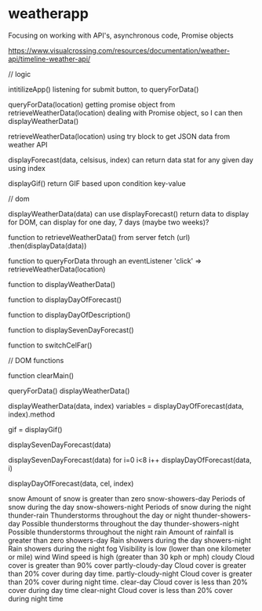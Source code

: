# weatherapp
Focusing on working with API's, asynchronous code, Promise objects

https://www.visualcrossing.com/resources/documentation/weather-api/timeline-weather-api/


// logic

intitilizeApp()
listening for submit button, to queryForData()

queryForData(location)
getting promise object from retrieveWeatherData(location)
dealing with Promise object, so I can then displayWeatherData()

retrieveWeatherData(location)
using try block to get JSON data from weather API

displayForecast(data, celsisus, index)
can return data stat for any given day using index

displayGif()
return GIF based upon condition key-value

// dom

displayWeatherData(data)
can use displayForecast() return data to display for DOM, 
can display for one day, 7 days (maybe two weeks)?
 







function to retrieveWeatherData() from server 
  fetch (url)
    .then(displayData(data))

function to queryForData through an eventListener
  'click' => retrieveWeatherData(location)

function to displayWeatherData()

function to displayDayOfForecast()

function to displayDayOfDescription()

function to displaySevenDayForecast()

function to switchCelFar()


// DOM functions

function clearMain()


queryForData()
  displayWeatherData()

displayWeatherData(data, index)
  variables = displayDayOfForecast(data, index).method

  gif = displayGif()

  displaySevenDayForecast(data)

displaySevenDayForecast(data)
  for i=0 i<8 i++
    displayDayOfForecast(data, i)

displayDayOfForecast(data, cel, index)

snow	Amount of snow is greater than zero
snow-showers-day	Periods of snow during the day
snow-showers-night	Periods of snow during the night
thunder-rain	Thunderstorms throughout the day or night
thunder-showers-day	Possible thunderstorms throughout the day
thunder-showers-night	Possible thunderstorms throughout the night
rain	Amount of rainfall is greater than zero
showers-day	Rain showers during the day
showers-night	Rain showers during the night
fog	Visibility is low (lower than one kilometer or mile)
wind	Wind speed is high (greater than 30 kph or mph)
cloudy	Cloud cover is greater than 90% cover
partly-cloudy-day	Cloud cover is greater than 20% cover during day time.
partly-cloudy-night	Cloud cover is greater than 20% cover during night time.
clear-day	Cloud cover is less than 20% cover during day time
clear-night	Cloud cover is less than 20% cover during night time



